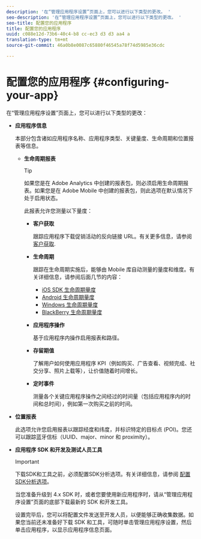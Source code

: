 ```yaml
---
description: '在“管理应用程序设置”页面上，您可以进行以下类型的更改。 '
seo-description: '在“管理应用程序设置”页面上，您可以进行以下类型的更改。 '
seo-title: 配置您的应用程序
title: 配置您的应用程序
uuid: c088e12d-73b6-40c4-b8 cc-ec3 d3 d3 aa4 a
translation-type: tm+mt
source-git-commit: 46a0b8e0087c65880f46545a78f74d5985e36cdc

---
```



# 配置您的应用程序 {#configuring-your-app}

在“管理应用程序设置”页面上，您可以进行以下类型的更改：

* **应用程序信息**

   本部分包含诸如应用程序名称、应用程序类型、关键量度、生命周期和位置报表等信息。

   * **生命周期报表**

      >[!TIP]
      >
      >如果您是在 Adobe Analytics 中创建的报表包，则必须启用生命周期报表。如果您是在 Adobe Mobile 中创建的报表包，则此选项在默认情况下处于启用状态。

      此报表允许您测量以下量度：

      * **客户获取**

         跟踪应用程序下载促销活动的反向链接 URL。有关更多信息，请参阅 [客户获取](/help/using/acquisition-main/acquisition-main.md).

      * **生命周期**

         跟踪在生命周期实施后，能够由 Mobile 库自动测量的量度和维度。有关详细信息，请参阅后面几节的内容：

         * [iOS SDK 生命周期量度](/help/ios/metrics.md)
         * [Android 生命周期量度](/help/android/metrics.md)
         * [Windows 生命周期量度](/help/universal-windows/metrics.md)
         * [BlackBerry 生命周期量度](/help/blackberry/metrics.md)
      * **应用程序操作**

         基于应用程序内操作启用报表和路径。

      * **存留期值**

         了解用户如何使用应用程序 KPI（例如购买、广告查看、视频完成、社交分享、照片上载等），让价值随着时间增长。

      * **定时事件**

         测量各个关键应用程序操作之间经过的时间量（包括应用程序内的时间和总时间），例如第一次购买之前的时间。


* **位置报表**

   此选项允许您启用报表以跟踪经度和纬度，并标识特定的目标点 (POI)。您还可以跟踪蓝牙信标（UUID、major、minor 和 proximity）。

* **应用程序 SDK 和开发及测试人员工具**

   >[!IMPORTANT]
   >
   >下载SDK和工具之前，必须配置SDK分析选项。有关详细信息，请参阅 [配置SDK分析选项](/help/using/c-manage-app-settings/c-mob-confg-app/t-config-analytics/t-config-analytics.md)。

   当您准备升级到 4.x SDK 时，或者您要使用新应用程序时，请从“管理应用程序设置”页面的底部下载最新的 SDK 和开发工具。

   设置完毕后，您可以将配置文件发送至开发人员，以便能够正确收集数据。如果您当前还未准备好下载 SDK 和工具，可随时单击管理应用程序设置，然后单击应用程序，以显示应用程序信息页面。
